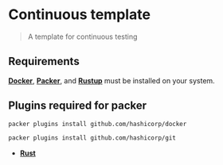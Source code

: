 # Continuous template

> A template for continuous testing

## Requirements

[**Docker**](https://docs.docker.com/engine/install/), [**Packer**](https://developer.hashicorp.com/packer/docs), and [**Rustup**](https://rustup.rs) must be installed on your system.

## Plugins required for packer

```bash
packer plugins install github.com/hashicorp/docker
```

```bash
packer plugins install github.com/hashicorp/git
```

* [**Rust**](RUST.md)
